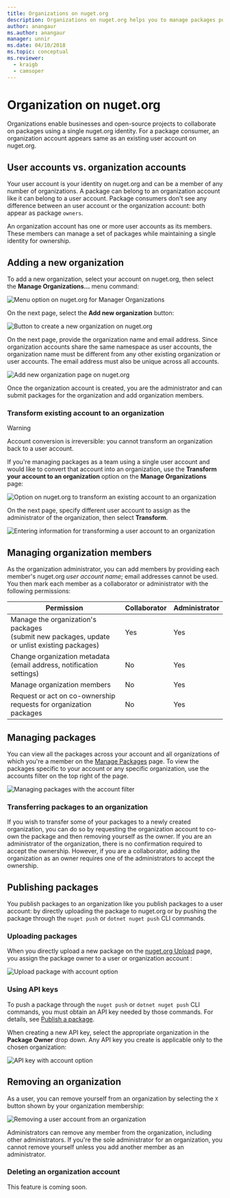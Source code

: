 ```yaml
---
title: Organizations on nuget.org
description: Organizations on nuget.org helps you to manage packages published by group or in a team, company environment.
author: anangaur
ms.author: anangaur
manager: unnir
ms.date: 04/10/2018
ms.topic: conceptual
ms.reviewer:
  - kraigb
  - camsoper
---
```


# Organization on nuget.org

Organizations enable businesses and open-source projects to collaborate on packages using a single nuget.org identity. For a package consumer, an organization account appears same as an existing user account on nuget.org.

## User accounts vs. organization accounts

Your user account is your identity on nuget.org and can be a member of any number of organizations. A package can belong to an organization account like it can belong to a user account. Package consumers don't see any difference between an user account or the organization account: both appear as package `owners`.

An organization account has one or more user accounts as its members. These members can manage a set of packages while maintaining a single identity for ownership.

## Adding a new organization

To add a new organization, select your account on nuget.org, then select the **Manage Organizations...** menu command:

![Menu option on nuget.org for Manager Organizations](media/org-manage-option.png)

On the next page, select the **Add new organization** button:

![Button to create a new organization on nuget.org](media/org-add-new-option.png)

On the next page, provide the organization name and email address. Since organization accounts share the same namespace as user accounts, the organization name must be different from any other existing organization or user accounts. The email address must also be unique across all accounts.

![Add new organization page on nuget.org](media/org-add-new-page.png)

Once the organization account is created, you are the administrator and can submit packages for the organization and add organization members.

### Transform existing account to an organization

> [!Warning]
> Account conversion is irreversible: you cannot transform an organization back to a user account.

If you're managing packages as a team using a single user account and would like to convert that account into an organization, use the **Transform your account to an organization** option on the **Manage Organizations** page:

![Option on nuget.org to transform an existing account to an organization](media/org-transform-option.png)

On the next page, specify different user account to assign as the administrator of the organization, then select **Transform**.

![Entering information for transforming a user account to an organization](media/org-transform-page.png)

## Managing organization members

As the organization administrator, you can add members by providing each member's nuget.org *user account name*; email addresses cannot be used. You then mark each member as a collaborator or administrator with the following permissions:

| Permission | Collaborator | Administrator |
| --- | --- | --- |
| Manage the organization's packages<br/>(submit new packages, update or unlist existing packages) | Yes | Yes |
| Change organization metadata<br/>(email address, notification settings) | No | Yes |
| Manage organization members | No | Yes |
| Request or act on co-ownership requests for organization packages | No | Yes |

## Managing packages

You can view all the packages across your account and all organizations of which you're a member on the [Manage Packages](https://www.nuget.org/account/Packages) page. To view the packages specific to your account or any specific organization, use the accounts filter on the top right of the page.

![Managing packages with the account filter](media/org-manage-packages-option.png)

### Transferring packages to an organization
If you wish to transfer some of your packages to a newly created organization, you can do so by requesting the organization account to co-own the package and then removing yourself as the owner. If you are an administrator of the organization, there is no confirmation required to accept the ownership. However, if you are a collaborator, adding the organization as an owner requires one of the administrators to accept the ownership.

## Publishing packages

You publish packages to an organization like you publish packages to a user account: by directly uploading the package to nuget.org or by pushing the package through the `nuget push` or `dotnet nuget push` CLI commands.

### Uploading packages

When you directly upload a new package on the [nuget.org Upload](https://www.nuget.org/packages/manage/upload) page, you assign the package owner to a user or organization account :

![Upload package with account option](media/org-upload-option.png)

### Using API keys

To push a package through the `nuget push` or `dotnet nuget push` CLI commands, you must obtain an API key needed by those commands. For details, see [Publish a package](../quickstart/create-and-publish-a-package-using-visual-studio.md#publish-the-package).

When creating a new API key, select the appropriate organization in the **Package Owner** drop down. Any API key you create is applicable only to the chosen organization:

![API key with account option](media/org-apikey-option.png)

## Removing an organization

As a user, you can remove yourself from an organization by selecting the `X` button shown by your organization membership:

![Removing a user account from an organization](media/org-remove-self-option.png)

Administrators can remove any member from the organization, including other administrators. If you're the sole administrator for an organization, you cannot remove yourself unless you add another member as an administrator.

### Deleting an organization account

This feature is coming soon.
